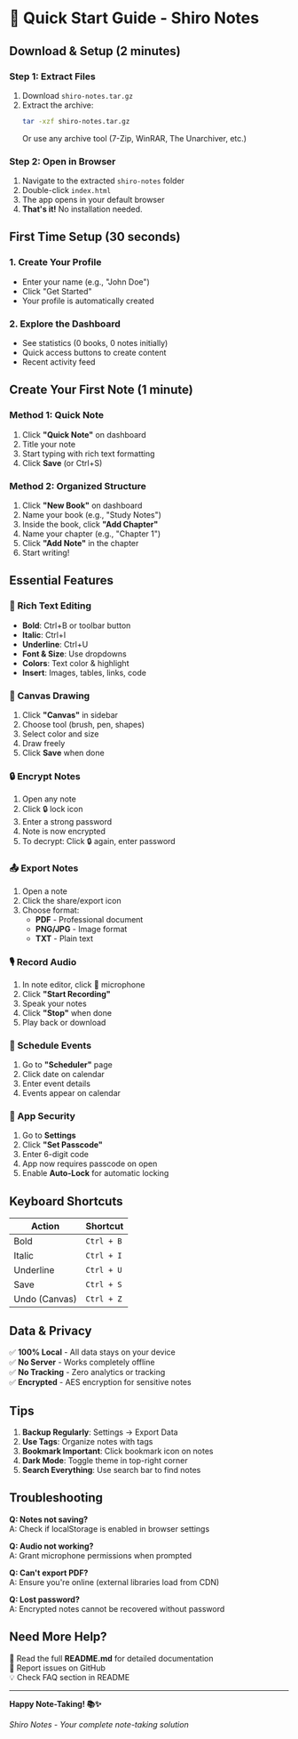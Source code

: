 # 🚀 Quick Start Guide - Shiro Notes

## Download & Setup (2 minutes)

### Step 1: Extract Files
1. Download `shiro-notes.tar.gz`
2. Extract the archive:
   ```bash
   tar -xzf shiro-notes.tar.gz
   ```
   Or use any archive tool (7-Zip, WinRAR, The Unarchiver, etc.)

### Step 2: Open in Browser
1. Navigate to the extracted `shiro-notes` folder
2. Double-click `index.html` 
3. The app opens in your default browser
4. **That's it!** No installation needed.

## First Time Setup (30 seconds)

### 1. Create Your Profile
- Enter your name (e.g., "John Doe")
- Click "Get Started"
- Your profile is automatically created

### 2. Explore the Dashboard
- See statistics (0 books, 0 notes initially)
- Quick access buttons to create content
- Recent activity feed

## Create Your First Note (1 minute)

### Method 1: Quick Note
1. Click **"Quick Note"** on dashboard
2. Title your note
3. Start typing with rich text formatting
4. Click **Save** (or Ctrl+S)

### Method 2: Organized Structure
1. Click **"New Book"** on dashboard
2. Name your book (e.g., "Study Notes")
3. Inside the book, click **"Add Chapter"**
4. Name your chapter (e.g., "Chapter 1")
5. Click **"Add Note"** in the chapter
6. Start writing!

## Essential Features

### 📝 Rich Text Editing
- **Bold**: Ctrl+B or toolbar button
- **Italic**: Ctrl+I
- **Underline**: Ctrl+U
- **Font & Size**: Use dropdowns
- **Colors**: Text color & highlight
- **Insert**: Images, tables, links, code

### 🎨 Canvas Drawing
1. Click **"Canvas"** in sidebar
2. Choose tool (brush, pen, shapes)
3. Select color and size
4. Draw freely
5. Click **Save** when done

### 🔒 Encrypt Notes
1. Open any note
2. Click 🔒 lock icon
3. Enter a strong password
4. Note is now encrypted
5. To decrypt: Click 🔒 again, enter password

### 📤 Export Notes
1. Open a note
2. Click the share/export icon
3. Choose format:
   - **PDF** - Professional document
   - **PNG/JPG** - Image format
   - **TXT** - Plain text

### 🎙️ Record Audio
1. In note editor, click 🎤 microphone
2. Click **"Start Recording"**
3. Speak your notes
4. Click **"Stop"** when done
5. Play back or download

### 📅 Schedule Events
1. Go to **"Scheduler"** page
2. Click date on calendar
3. Enter event details
4. Events appear on calendar

### 🔐 App Security
1. Go to **Settings**
2. Click **"Set Passcode"**
3. Enter 6-digit code
4. App now requires passcode on open
5. Enable **Auto-Lock** for automatic locking

## Keyboard Shortcuts

| Action | Shortcut |
|--------|----------|
| Bold | `Ctrl + B` |
| Italic | `Ctrl + I` |
| Underline | `Ctrl + U` |
| Save | `Ctrl + S` |
| Undo (Canvas) | `Ctrl + Z` |

## Data & Privacy

✅ **100% Local** - All data stays on your device  
✅ **No Server** - Works completely offline  
✅ **No Tracking** - Zero analytics or tracking  
✅ **Encrypted** - AES encryption for sensitive notes  

## Tips

1. **Backup Regularly**: Settings → Export Data
2. **Use Tags**: Organize notes with tags
3. **Bookmark Important**: Click bookmark icon on notes
4. **Dark Mode**: Toggle theme in top-right corner
5. **Search Everything**: Use search bar to find notes

## Troubleshooting

**Q: Notes not saving?**  
A: Check if localStorage is enabled in browser settings

**Q: Audio not working?**  
A: Grant microphone permissions when prompted

**Q: Can't export PDF?**  
A: Ensure you're online (external libraries load from CDN)

**Q: Lost password?**  
A: Encrypted notes cannot be recovered without password

## Need More Help?

📖 Read the full **README.md** for detailed documentation  
🐛 Report issues on GitHub  
💡 Check FAQ section in README  

---

**Happy Note-Taking! 📚✨**

*Shiro Notes - Your complete note-taking solution*
